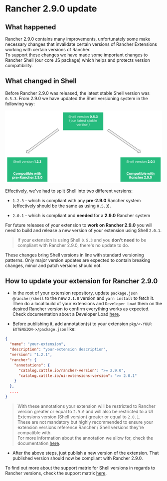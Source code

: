 # Rancher 2.9.0 update

## What happened

Rancher 2.9.0 contains many improvements, unfortunately some make necessary changes that invalidate certain versions of Rancher Extensions working with certain versions of Rancher.  
To support these changes we have made some important changes to Rancher Shell (our core JS package) which helps and protects version compatibility.


## What changed in Shell

Before Rancher 2.9.0 was released, the latest stable Shell version was `0.5.3`. From 2.9.0 we have updated the Shell versioning system in the following way:

![Shell versioning 2.9.0](./screenshots/shell-update-2.9-diagram.png)

Effectively, we've had to split Shell into two different versions:

- `1.2.3` - which is compliant with any **pre-2.9.0** Rancher system (effectively should be the same as using `0.5.3`).

- `2.0.1` - which is compliant and **needed** for a **2.9.0** Rancher system


For future releases of your extension to **work on Rancher 2.9.0** you will need to build and release a new version of your extension using Shell `2.0.1`.

> If your extension is using Shell `0.5.3` and you **don't need** to be compliant with Rancher 2.9.0, there's no update to do.

These changes bring Shell versions in line with standard versioning patterns. Only major version updates are expected to contain breaking changes, minor and patch versions should not.

## How to update your extension for Rancher 2.9.0

- In the root of your extension repository, update `package.json` `@rancher/shell` to the new `2.1.0` version and `yarn install` to fetch it. Then do a local build of your extensions and `Developer Load` them on the desired Rancher version to confirm everything works as expected. Check documentation about a Developer Load [here](./extensions-getting-started#test-built-extension-by-doing-a-developer-load).

- Before publishing it, add annotation(s) to your extension `pkg/<-YOUR EXTENSION->/package.json` like:

```json
{
  "name": "your-extension",
  "description": "your-extension description",
  "version": "1.2.1",
  "rancher": {
    "annotations": {
      "catalog.cattle.io/rancher-version": ">= 2.9.0",
      "catalog.cattle.io/ui-extensions-version": ">= 2.0.1"
    }
  },
  ....
}
```

> With these annotations your extension will be restricted to Rancher version greater or equal to `2.9.0` and will also be restricted to a UI Extensions version (Shell version) greater or equal to `2.0.1`.  
These are not mandatory but highly recommended to ensure your extension versions reference Rancher / Shell versions they're compatible with.  
For more information about the annotation we allow for, check the documentation [here](./extensions-configuration#configurable-annotations).

- After the above steps, just publish a new version of the extension. That published version should now be compliant with Rancher 2.9.0.


To find out more about the support matrix for Shell versions in regards to Rancher versions, check the support matrix [here](./support-matrix#shell-support-matrix).
